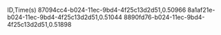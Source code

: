 ID,Time(s)
87094cc4-b024-11ec-9bd4-4f25c13d2d51,0.50966
8a1af21e-b024-11ec-9bd4-4f25c13d2d51,0.51044
8890fd76-b024-11ec-9bd4-4f25c13d2d51,0.51898
